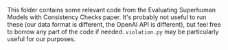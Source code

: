 This folder contains some relevant code from the Evaluating Superhuman Models with Consistency Checks paper.
It's probably not useful to run these (our data format is different, the OpenAI API is different),
but feel free to borrow any part of the code if needed. `violation.py` may be particularly useful for our purposes.

